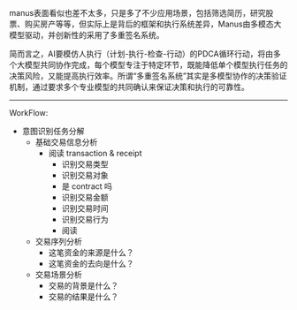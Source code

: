 manus表面看似也差不太多，只是多了不少应用场景，包括筛选简历，研究股票、购买房产等等，但实际上是背后的框架和执行系统差异，Manus由多模态大模型驱动，并创新性的采用了多重签名系统。

简而言之，AI要模仿人执行（计划-执行-检查-行动）的PDCA循环行动，将由多个大模型共同协作完成，每个模型专注于特定环节，既能降低单个模型执行任务的决策风险，又能提高执行效率。所谓“多重签名系统”其实是多模型协作的决策验证机制，通过要求多个专业模型的共同确认来保证决策和执行的可靠性。

---

WorkFlow:

- 意图识别任务分解
  - 基础交易信息分析
    - 阅读 transaction & receipt
        - 识别交易类型
        - 识别交易对象
        - 是 contract 吗
        - 识别交易金额
        - 识别交易时间
        - 识别交易行为
        - 阅读
  - 交易序列分析
    - 这笔资金的来源是什么？
    - 这笔资金的去向是什么？
  - 交易场景分析
    - 交易的背景是什么？
    - 交易的结果是什么？
